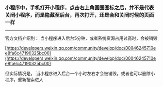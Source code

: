 ### 小程序中，手机打开小程序，点击右上角圆圈图标之后，并不是代表关闭小程序，而是隐藏至后台，再次打开，还是会和关闭时候的页面一样

---

官方文档介绍到： 当小程序进入后台5分钟，或者系统资源占用过高时，会被销毁

[https://developers.weixin.qq.com/community/develop/doc/00046245710ee8fa6c47190325bc00](https://developers.weixin.qq.com/community/develop/doc/00046245710ee8fa6c47190325bc00)

但实际情况是， 当小程序进入后台一个小时左右才会被销毁，或者也可以删除小程序，重新搜索进入